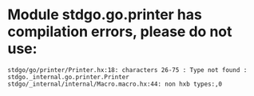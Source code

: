 # Module stdgo.go.printer has compilation errors, please do not use:
```
stdgo/go/printer/Printer.hx:18: characters 26-75 : Type not found : stdgo._internal.go.printer.Printer
stdgo/_internal/internal/Macro.macro.hx:44: non hxb types:,0

```

